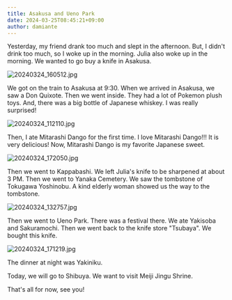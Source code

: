 ```yaml
---
title: Asakusa and Ueno Park
date: 2024-03-25T08:45:21+09:00
author: damiante
---
```

Yesterday, my friend drank too much and slept in the afternoon. But, I didn't drink too much, so I woke up in the morning. Julia also woke up in the morning. We wanted to go buy a knife in Asakusa.

![20240324_160512.jpg](https://github.com/devhou-se/www-jp/assets/12438044/8e882a23-8135-4c48-8042-eb0b872407cc)

We got on the train to Asakusa at 9:30. When we arrived in Asakusa, we saw a Don Quixote. Then we went inside. They had a lot of Pokemon plush toys. And, there was a big bottle of Japanese whiskey. I was really surprised!

![20240324_112110.jpg](https://github.com/devhou-se/www-jp/assets/12438044/e96847a6-e58a-4646-9625-d0a7188aa4df)

Then, I ate Mitarashi Dango for the first time. I love Mitarashi Dango!!! It is very delicious! Now, Mitarashi Dango is my favorite Japanese sweet.

![20240324_172050.jpg](https://github.com/devhou-se/www-jp/assets/12438044/6926f070-1e8c-4e9c-b818-996153a6daaf)

Then we went to Kappabashi. We left Julia's knife to be sharpened at about 3 PM. Then we went to Yanaka Cemetery. We saw the tombstone of Tokugawa Yoshinobu. A kind elderly woman showed us the way to the tombstone.

![20240324_132757.jpg](https://github.com/devhou-se/www-jp/assets/12438044/0c1b7274-33c7-4615-ac3b-e98d46f4ca95)

Then we went to Ueno Park. There was a festival there. We ate Yakisoba and Sakuramochi. Then we went back to the knife store "Tsubaya". We bought this knife.

![20240324_171219.jpg](https://github.com/devhou-se/www-jp/assets/12438044/56f5095b-5caa-4bd0-932c-bd579e2129db)

The dinner at night was Yakiniku.

Today, we will go to Shibuya. We want to visit Meiji Jingu Shrine.

That's all for now, see you!